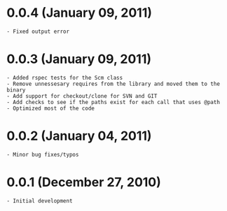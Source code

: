 0.0.4 (January 09, 2011)
===
	- Fixed output error

0.0.3 (January 09, 2011)
===
	- Added rspec tests for the Scm class
	- Remove unnessesary requires from the library and moved them to the binary
	- Add support for checkout/clone for SVN and GIT
	- Add checks to see if the paths exist for each call that uses @path
	- Optimized most of the code
	
0.0.2 (January 04, 2011)
===
	- Minor bug fixes/typos

0.0.1 (December 27, 2010)
===
	- Initial development
	